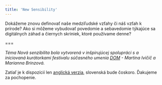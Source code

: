 ```yaml
---
title: 'New Sensibility'
---
```


Dokážeme znovu definovať naše medziľudské vzťahy či náš vzťah k prírode? Ako si môžeme vybudovať povedomie a sebavedomie týkajúce sa digitálnych záhad a čiernych skriniek, ktoré používame denne?

===

_Téma Nová senzibilita bola vytvorená v inšpirujúcej spolupráci s a iniciovaná kurátorkami festivalu súčasného umenia [DOM](www.festivaldom.com) - Martina Ivičič a Marianna Brinzová._

Zatiaľ je k dispozícií len [anglická verzia](http://sensorium.is/new-sensibility), slovenská bude čoskoro. Ďakujeme za pochopenie.